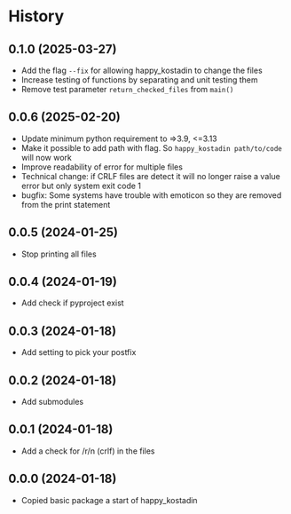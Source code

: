 # History

## 0.1.0 (2025-03-27)
- Add the flag `--fix` for allowing happy_kostadin to change the files
- Increase testing of functions by separating and unit testing them
- Remove test parameter `return_checked_files` from `main()`

## 0.0.6 (2025-02-20)
- Update minimum python requirement to =>3.9, <=3.13
- Make it possible to add path with flag. So `happy_kostadin path/to/code` will now work
- Improve readability of error for multiple files
- Technical change: if CRLF files are detect it will no longer raise a value error but only system exit code 1
- bugfix: Some systems have trouble with emoticon so they are removed from the print statement

## 0.0.5 (2024-01-25)
- Stop printing all files

## 0.0.4 (2024-01-19)
- Add check if pyproject exist

## 0.0.3 (2024-01-18)
- Add setting to pick your postfix

## 0.0.2 (2024-01-18)
- Add submodules

## 0.0.1 (2024-01-18)
- Add a check for /r/n (crlf) in the files

## 0.0.0 (2024-01-18)
- Copied basic package a start of happy_kostadin
